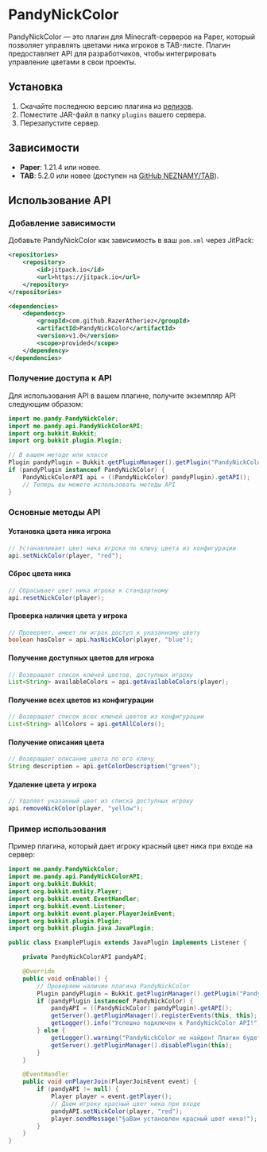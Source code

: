# PandyNickColor

PandyNickColor — это плагин для Minecraft-серверов на Paper, который позволяет управлять цветами ника игроков в TAB-листе. Плагин предоставляет API для разработчиков, чтобы интегрировать управление цветами в свои проекты.

## Установка
1. Скачайте последнюю версию плагина из [релизов](https://github.com/RazerAtheriez/PandyNickColor/releases).
2. Поместите JAR-файл в папку `plugins` вашего сервера.
3. Перезапустите сервер.

## Зависимости
- **Paper**: 1.21.4 или новее.
- **TAB**: 5.2.0 или новее (доступен на [GitHub NEZNAMY/TAB](https://github.com/NEZNAMY/TAB)).

## Использование API

### Добавление зависимости
Добавьте PandyNickColor как зависимость в ваш `pom.xml` через JitPack:

```xml
<repositories>
    <repository>
        <id>jitpack.io</id>
        <url>https://jitpack.io</url>
    </repository>
</repositories>

<dependencies>
    <dependency>
        <groupId>com.github.RazerAtheriez</groupId>
        <artifactId>PandyNickColor</artifactId>
        <version>v1.0</version>
        <scope>provided</scope>
    </dependency>
</dependencies>
```

### Получение доступа к API
Для использования API в вашем плагине, получите экземпляр API следующим образом:

```java
import me.pandy.PandyNickColor;
import me.pandy.api.PandyNickColorAPI;
import org.bukkit.Bukkit;
import org.bukkit.plugin.Plugin;

// В вашем методе или классе
Plugin pandyPlugin = Bukkit.getPluginManager().getPlugin("PandyNickColor");
if (pandyPlugin instanceof PandyNickColor) {
    PandyNickColorAPI api = ((PandyNickColor) pandyPlugin).getAPI();
    // Теперь вы можете использовать методы API
}
```

### Основные методы API

#### Установка цвета ника игрока
```java
// Устанавливает цвет ника игрока по ключу цвета из конфигурации
api.setNickColor(player, "red");
```

#### Сброс цвета ника
```java
// Сбрасывает цвет ника игрока к стандартному
api.resetNickColor(player);
```

#### Проверка наличия цвета у игрока
```java
// Проверяет, имеет ли игрок доступ к указанному цвету
boolean hasColor = api.hasNickColor(player, "blue");
```

#### Получение доступных цветов для игрока
```java
// Возвращает список ключей цветов, доступных игроку
List<String> availableColors = api.getAvailableColors(player);
```

#### Получение всех цветов из конфигурации
```java
// Возвращает список всех ключей цветов из конфигурации
List<String> allColors = api.getAllColors();
```

#### Получение описания цвета
```java
// Возвращает описание цвета по его ключу
String description = api.getColorDescription("green");
```

#### Удаление цвета у игрока
```java
// Удаляет указанный цвет из списка доступных игроку
api.removeNickColor(player, "yellow");
```

### Пример использования

Пример плагина, который дает игроку красный цвет ника при входе на сервер:

```java
import me.pandy.PandyNickColor;
import me.pandy.api.PandyNickColorAPI;
import org.bukkit.Bukkit;
import org.bukkit.entity.Player;
import org.bukkit.event.EventHandler;
import org.bukkit.event.Listener;
import org.bukkit.event.player.PlayerJoinEvent;
import org.bukkit.plugin.Plugin;
import org.bukkit.plugin.java.JavaPlugin;

public class ExamplePlugin extends JavaPlugin implements Listener {

    private PandyNickColorAPI pandyAPI;

    @Override
    public void onEnable() {
        // Проверяем наличие плагина PandyNickColor
        Plugin pandyPlugin = Bukkit.getPluginManager().getPlugin("PandyNickColor");
        if (pandyPlugin instanceof PandyNickColor) {
            pandyAPI = ((PandyNickColor) pandyPlugin).getAPI();
            getServer().getPluginManager().registerEvents(this, this);
            getLogger().info("Успешно подключен к PandyNickColor API!");
        } else {
            getLogger().warning("PandyNickColor не найден! Плагин будет отключен.");
            getServer().getPluginManager().disablePlugin(this);
        }
    }

    @EventHandler
    public void onPlayerJoin(PlayerJoinEvent event) {
        if (pandyAPI != null) {
            Player player = event.getPlayer();
            // Даем игроку красный цвет ника при входе
            pandyAPI.setNickColor(player, "red");
            player.sendMessage("§aВам установлен красный цвет ника!");
        }
    }
}
```
